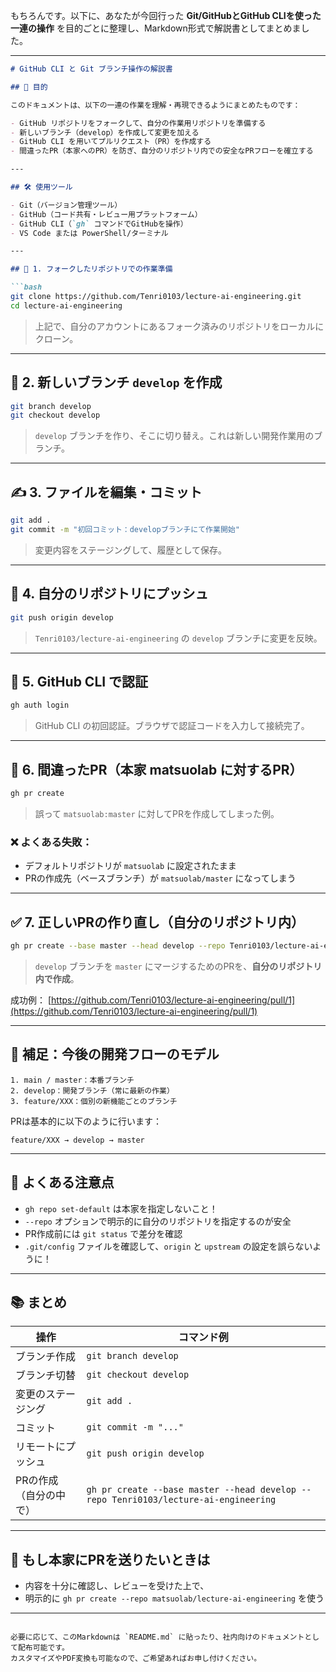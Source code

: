 もちろんです。以下に、あなたが今回行った **Git/GitHubとGitHub CLIを使った一連の操作** を目的ごとに整理し、Markdown形式で解説書としてまとめました。

---

````markdown
# GitHub CLI と Git ブランチ操作の解説書

## 🧭 目的

このドキュメントは、以下の一連の作業を理解・再現できるようにまとめたものです：

- GitHub リポジトリをフォークして、自分の作業用リポジトリを準備する
- 新しいブランチ（develop）を作成して変更を加える
- GitHub CLI を用いてプルリクエスト（PR）を作成する
- 間違ったPR（本家へのPR）を防ぎ、自分のリポジトリ内での安全なPRフローを確立する

---

## 🛠 使用ツール

- Git（バージョン管理ツール）
- GitHub（コード共有・レビュー用プラットフォーム）
- GitHub CLI（`gh` コマンドでGitHubを操作）
- VS Code または PowerShell/ターミナル

---

## 📁 1. フォークしたリポジトリでの作業準備

```bash
git clone https://github.com/Tenri0103/lecture-ai-engineering.git
cd lecture-ai-engineering
````

> 上記で、自分のアカウントにあるフォーク済みのリポジトリをローカルにクローン。

---

## 🌿 2. 新しいブランチ `develop` を作成

```bash
git branch develop
git checkout develop
```

> `develop` ブランチを作り、そこに切り替え。これは新しい開発作業用のブランチ。

---

## ✍️ 3. ファイルを編集・コミット

```bash
git add .
git commit -m "初回コミット：developブランチにて作業開始"
```

> 変更内容をステージングして、履歴として保存。

---

## 🚀 4. 自分のリポジトリにプッシュ

```bash
git push origin develop
```

> `Tenri0103/lecture-ai-engineering` の `develop` ブランチに変更を反映。

---

## 🔑 5. GitHub CLI で認証

```bash
gh auth login
```

> GitHub CLI の初回認証。ブラウザで認証コードを入力して接続完了。

---

## 🛑 6. 間違ったPR（本家 matsuolab に対するPR）

```bash
gh pr create
```

> 誤って `matsuolab:master` に対してPRを作成してしまった例。

### ❌ よくある失敗：

* デフォルトリポジトリが `matsuolab` に設定されたまま
* PRの作成先（ベースブランチ）が `matsuolab/master` になってしまう

---

## ✅ 7. 正しいPRの作り直し（自分のリポジトリ内）

```bash
gh pr create --base master --head develop --repo Tenri0103/lecture-ai-engineering
```

> `develop` ブランチを `master` にマージするためのPRを、**自分のリポジトリ内で作成**。

成功例：
[https://github.com/Tenri0103/lecture-ai-engineering/pull/1](https://github.com/Tenri0103/lecture-ai-engineering/pull/1)

---

## 📝 補足：今後の開発フローのモデル

```text
1. main / master：本番ブランチ
2. develop：開発ブランチ（常に最新の作業）
3. feature/XXX：個別の新機能ごとのブランチ
```

PRは基本的に以下のように行います：

```text
feature/XXX → develop → master
```

---

## 🧼 よくある注意点

* `gh repo set-default` は本家を指定しないこと！
* `--repo` オプションで明示的に自分のリポジトリを指定するのが安全
* PR作成前には `git status` で差分を確認
* `.git/config` ファイルを確認して、`origin` と `upstream` の設定を誤らないように！

---

## 📚 まとめ

| 操作           | コマンド例                                                                               |
| ------------ | ----------------------------------------------------------------------------------- |
| ブランチ作成       | `git branch develop`                                                                |
| ブランチ切替       | `git checkout develop`                                                              |
| 変更のステージング    | `git add .`                                                                         |
| コミット         | `git commit -m "..."`                                                               |
| リモートにプッシュ    | `git push origin develop`                                                           |
| PRの作成（自分の中で） | `gh pr create --base master --head develop --repo Tenri0103/lecture-ai-engineering` |

---

## 👋 もし本家にPRを送りたいときは

* 内容を十分に確認し、レビューを受けた上で、
* 明示的に `gh pr create --repo matsuolab/lecture-ai-engineering` を使う

---

```

必要に応じて、このMarkdownは `README.md` に貼ったり、社内向けのドキュメントとして配布可能です。  
カスタマイズやPDF変換も可能なので、ご希望あればお申し付けください。
```
